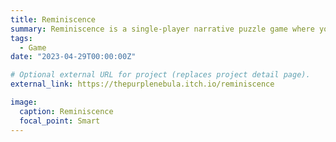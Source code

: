 ```yaml
---
title: Reminiscence
summary: Reminiscence is a single-player narrative puzzle game where you play as the middle child of a family, who is helping clear out his family’s old attic when he discovers a box of corrupted old VHS tapes. Help him rebuild the story of his family by rearranging the objects within the attic to where they once were, with the aid of the tapes.
tags:
  - Game
date: "2023-04-29T00:00:00Z"

# Optional external URL for project (replaces project detail page).
external_link: https://thepurplenebula.itch.io/reminiscence

image:
  caption: Reminiscence
  focal_point: Smart
---
```

